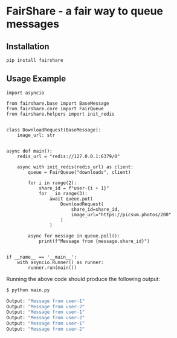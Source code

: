 # FairShare - a fair way to queue messages

## Installation

    pip install fairshare

## Usage Example

```python3
import asyncio

from fairshare.base import BaseMessage
from fairshare.core import FairQueue
from fairshare.helpers import init_redis


class DownloadRequest(BaseMessage):
    image_url: str


async def main():
    redis_url = "redis://127.0.0.1:6379/0"

    async with init_redis(redis_url) as client:
        queue = FairQueue("downloads", client)

        for i in range(2):
            share_id = f"user-{i + 1}"
            for _ in range(3):
                await queue.put(
                    DownloadRequest(
                        share_id=share_id,
                        image_url="https://picsum.photos/200"
                    )
                )

        async for message in queue.poll():
            print(f"Message from {message.share_id}")


if __name__ == '__main__':
    with asyncio.Runner() as runner:
        runner.run(main())

```

Running the above code should produce the following output:

```bash
$ python main.py

Output: "Message from user-1"
Output: "Message from user-2"
Output: "Message from user-1"
Output: "Message from user-2"
Output: "Message from user-1"
Output: "Message from user-2"
```
